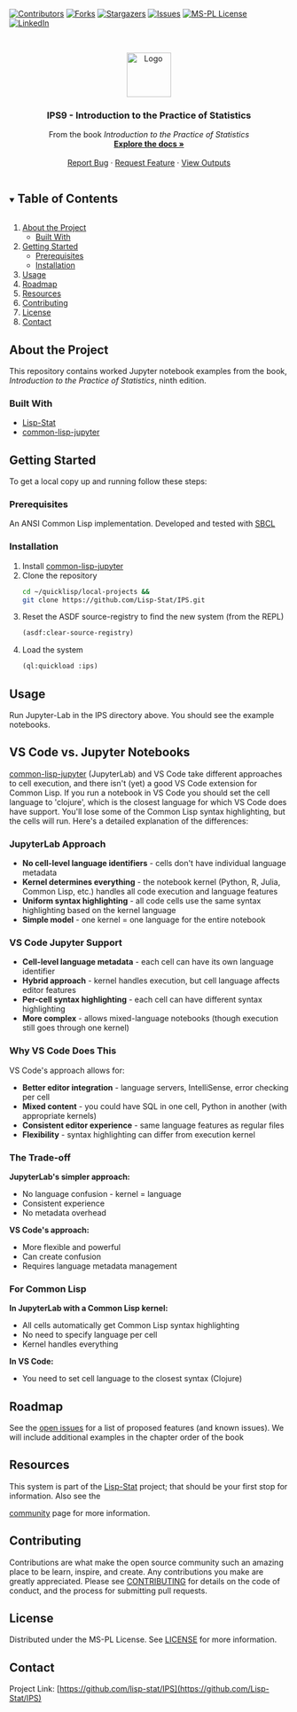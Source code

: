 
<!-- PROJECT SHIELDS -->

[![Contributors][contributors-shield]][contributors-url]
[![Forks][forks-shield]][forks-url]
[![Stargazers][stars-shield]][stars-url]
[![Issues][issues-shield]][issues-url]
[![MS-PL License][license-shield]][license-url]
[![LinkedIn][linkedin-shield]][linkedin-url]



<!-- PROJECT LOGO -->
<br />
<p align="center">
  <a href="https://github.com/Lisp-Stat/IPS9">
    <img src="https://lisp-stat.dev/images/stats-image.svg" alt="Logo" width="80" height="80">
  </a>

  <h3 align="center">IPS9 - Introduction to the Practice of Statistics</h3>

  <p align="center">
	From the book <em>Introduction to the Practice of Statistics</em>
	<br />
    <a href="https://lisp-stat.dev/docs/examples"><strong>Explore the docs »</strong></a>
    <br />
    <br />
    <a href="https://github.com/Lisp-Stat/IPS/issues">Report Bug</a>
    ·
    <a href="https://github.com/Lisp-Stat/IPS/issues">Request Feature</a>
    ·
    <a href="https://lisp-stat.github.io/IPS9/">View Outputs</a>
  </p>
</p>



<!-- TABLE OF CONTENTS -->
<details open="open">
  <summary><h2 style="display: inline-block">Table of Contents</h2></summary>
  <ol>
    <li>
      <a href="#about-the-project">About the Project</a>
      <ul>
        <li><a href="#built-with">Built With</a></li>
      </ul>
    </li>
    <li>
      <a href="#getting-started">Getting Started</a>
      <ul>
        <li><a href="#prerequisites">Prerequisites</a></li>
        <li><a href="#installation">Installation</a></li>
      </ul>
    </li>
    <li><a href="#usage">Usage</a></li>
    <li><a href="#roadmap">Roadmap</a></li>
	<li><a href="#resources">Resources</a></li>
    <li><a href="#contributing">Contributing</a></li>
    <li><a href="#license">License</a></li>
    <li><a href="#contact">Contact</a></li>
  </ol>
</details>



<!-- ABOUT THE PROJECT -->
## About the Project

  This repository contains worked Jupyter notebook examples from the book,
  _Introduction to the Practice of Statistics_, ninth edition.


### Built With

* [Lisp-Stat](https://github.com/Lisp-Stat/lisp-stat)
* [common-lisp-jupyter](https://github.com/yitzchak/common-lisp-jupyter)

<!-- GETTING STARTED -->
## Getting Started

To get a local copy up and running follow these steps:

### Prerequisites

An ANSI Common Lisp implementation. Developed and tested with [SBCL](https://www.sbcl.org/)

### Installation

1. Install [common-lisp-jupyter](https://github.com/yitzchak/common-lisp-jupyter)
1. Clone the repository
   ```sh
   cd ~/quicklisp/local-projects &&
   git clone https://github.com/Lisp-Stat/IPS.git
   ```
2. Reset the ASDF source-registry to find the new system (from the REPL)
   ```lisp
   (asdf:clear-source-registry)
   ```
3. Load the system
   ```lisp
   (ql:quickload :ips)
   ```

<!-- USAGE EXAMPLES -->
## Usage

  Run Jupyter-Lab in the IPS directory above. You should see the example notebooks.


## VS Code vs. Jupyter Notebooks

[common-lisp-jupyter](https://github.com/yitzchak/common-lisp-jupyter) (JupyterLab) and VS Code take different approaches to cell execution, and there isn't (yet) a good VS Code extension for Common Lisp.  If you run a notebook in VS Code you should set the cell language to 'clojure', which is the closest language for which VS Code does have support.  You'll lose some of the Common Lisp syntax highlighting, but the cells will run.  Here's a detailed explanation of the differences:


### JupyterLab Approach

- **No cell-level language identifiers** - cells don't have individual language metadata
- **Kernel determines everything** - the notebook kernel (Python, R, Julia, Common Lisp, etc.) handles all code execution and language features
- **Uniform syntax highlighting** - all code cells use the same syntax highlighting based on the kernel language
- **Simple model** - one kernel = one language for the entire notebook

### VS Code Jupyter Support

- **Cell-level language metadata** - each cell can have its own language identifier
- **Hybrid approach** - kernel handles execution, but cell language affects editor features
- **Per-cell syntax highlighting** - each cell can have different syntax highlighting
- **More complex** - allows mixed-language notebooks (though execution still goes through one kernel)

### Why VS Code Does This

VS Code's approach allows for:

- **Better editor integration** - language servers, IntelliSense, error checking per cell
- **Mixed content** - you could have SQL in one cell, Python in another (with appropriate kernels)
- **Consistent editor experience** - same language features as regular files
- **Flexibility** - syntax highlighting can differ from execution kernel

### The Trade-off

**JupyterLab's simpler approach:**

- No language confusion - kernel = language
- Consistent experience
- No metadata overhead

**VS Code's approach:**

- More flexible and powerful
- Can create confusion
- Requires language metadata management

### For Common Lisp 

**In JupyterLab with a Common Lisp kernel:**

- All cells automatically get Common Lisp syntax highlighting
- No need to specify language per cell
- Kernel handles everything

**In VS Code:**

- You need to set cell language to the closest syntax (Clojure)




<!-- ROADMAP -->
## Roadmap

See the [open issues](https://github.com/Lisp-Stat/IPS/issues) for a
list of proposed features (and known issues). We will include
additional examples in the chapter order of the book

## Resources

This system is part of the [Lisp-Stat](https://lisp-stat.dev/)
project; that should be your first stop for information. Also see the
<!-- [resources](https://lisp-stat.dev/resources) and -->
[community](https://lisp-stat.dev/community) page for more
information.

<!-- CONTRIBUTING -->
## Contributing

Contributions are what make the open source community such an amazing
place to be learn, inspire, and create. Any contributions you make are
greatly appreciated.  Please see [CONTRIBUTING](CONTRIBUTING.md) for
details on the code of conduct, and the process for submitting pull
requests.

<!-- LICENSE -->
## License

Distributed under the MS-PL License. See [LICENSE](LICENSE) for more information.



<!-- CONTACT -->
## Contact

Project Link: [https://github.com/lisp-stat/IPS](https://github.com/Lisp-Stat/IPS)



<!-- MARKDOWN LINKS & IMAGES -->
<!-- https://www.markdownguide.org/basic-syntax/#reference-style-links -->
[contributors-shield]: https://img.shields.io/github/contributors/lisp-stat/IPS.svg?style=for-the-badge
[contributors-url]: https://github.com/lisp-stat/IPS/graphs/contributors
[forks-shield]: https://img.shields.io/github/forks/lisp-stat/IPS.svg?style=for-the-badge
[forks-url]: https://github.com/lisp-stat/IPS/network/members
[stars-shield]: https://img.shields.io/github/stars/lisp-stat/IPS.svg?style=for-the-badge
[stars-url]: https://github.com/lisp-stat/IPS/stargazers
[issues-shield]: https://img.shields.io/github/issues/lisp-stat/IPS.svg?style=for-the-badge
[issues-url]: https://github.com/lisp-stat/IPS/issues
[license-shield]: https://img.shields.io/github/license/lisp-stat/IPS.svg?style=for-the-badge
[license-url]: https://github.com/lisp-stat/IPS/blob/master/LICENSE
[linkedin-shield]: https://img.shields.io/badge/-LinkedIn-black.svg?style=for-the-badge&logo=linkedin&colorB=555
[linkedin-url]: https://www.linkedin.com/company/symbolics/
